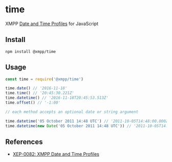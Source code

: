 # time

XMPP [Date and Time Profiles](https://xmpp.org/extensions/xep-0082.html) for JavaScript

## Install

```
npm install @xmpp/time
```

## Usage

```javascript
const time = require('@xmpp/time')

time.date() // '2016-11-18'
time.time() // '20:45:30.221Z'
time.datetime() // '2016-11-18T20:45:53.513Z'
time.offset() // '-1:00'

// each method accepts an optional date or string argument

time.datetime('05 October 2011 14:48 UTC') // '2011-10-05T14:48:00.000Z'
time.datetime(new Date('05 October 2011 14:48 UTC')) // '2011-10-05T14:48:00.000Z'
```

## References

* [XEP-0082: XMPP Date and Time Profiles](https://xmpp.org/extensions/xep-0082.html)
